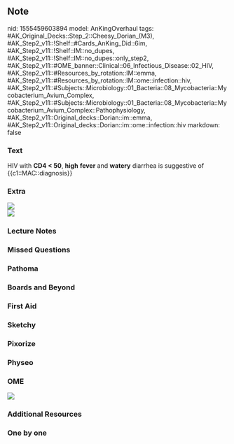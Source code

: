 ## Note
nid: 1555459603894
model: AnKingOverhaul
tags: #AK_Original_Decks::Step_2::Cheesy_Dorian_(M3), #AK_Step2_v11::!Shelf::#Cards_AnKing_Did::6im, #AK_Step2_v11::!Shelf::IM::no_dupes, #AK_Step2_v11::!Shelf::IM::no_dupes::only_step2, #AK_Step2_v11::#OME_banner::Clinical::06_Infectious_Disease::02_HIV, #AK_Step2_v11::#Resources_by_rotation::IM::emma, #AK_Step2_v11::#Resources_by_rotation::IM::ome::infection::hiv, #AK_Step2_v11::#Subjects::Microbiology::01_Bacteria::08_Mycobacteria::Mycobacterium_Avium_Complex, #AK_Step2_v11::#Subjects::Microbiology::01_Bacteria::08_Mycobacteria::Mycobacterium_Avium_Complex::Pathophysiology, #AK_Step2_v11::Original_decks::Dorian::im::emma, #AK_Step2_v11::Original_decks::Dorian::im::ome::infection::hiv
markdown: false

### Text
HIV with <b>CD4 < 50</b>, <b>high</b> <b>fever</b> and
<b>watery</b> diarrhea is suggestive of {{c1::MAC::diagnosis}}

### Extra
<div>
  <i><u><img src="paste-2660680700264449.jpg"></u></i>
</div>
<div></div>
<div></div>
<div>
  <i><img src="paste-2660938398302209.jpg"></i>
</div>
<div></div>

### Lecture Notes


### Missed Questions


### Pathoma


### Boards and Beyond


### First Aid


### Sketchy


### Pixorize


### Physeo


### OME
<div class="ome-widget">
  <a href=
  "https://onlinemeded.org/spa/infectious-disease/hiv/acquire?ref=anki">
  <img src="_OME_AnkiFlashcards_Lesson_3.png"></a>
</div>

### Additional Resources


### One by one

